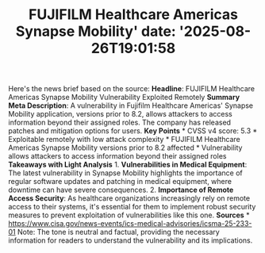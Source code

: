 ﻿---
title: "FUJIFILM Healthcare Americas Synapse Mobility'
date: '2025-08-26T19:01:58"
category: "Markets"
summary: ""
slug: "fujifilm healthcare americas synapse mobility"
source_urls:
  - "https://www.cisa.gov/news-events/ics-medical-advisories/icsma-25-233-01"
seo:
  title: "FUJIFILM Healthcare Americas Synapse Mobility | Hash n Hedge'
  description: '"
  keywords: ["news", "markets", "brief"]
---
Here's the news brief based on the source:  **Headline**: FUJIFILM Healthcare Americas Synapse Mobility Vulnerability Exploited Remotely  **Summary Meta Description**: A vulnerability in Fujifilm Healthcare Americas' Synapse Mobility application, versions prior to 8.2, allows attackers to access information beyond their assigned roles. The company has released patches and mitigation options for users.  **Key Points**  * CVSS v4 score: 5.3 * Exploitable remotely with low attack complexity * FUJIFILM Healthcare Americas Synapse Mobility versions prior to 8.2 affected * Vulnerability allows attackers to access information beyond their assigned roles  **Takeaways with Light Analysis**  1. **Vulnerabilities in Medical Equipment**: The latest vulnerability in Synapse Mobility highlights the importance of regular software updates and patching in medical equipment, where downtime can have severe consequences. 2. **Importance of Remote Access Security**: As healthcare organizations increasingly rely on remote access to their systems, it's essential for them to implement robust security measures to prevent exploitation of vulnerabilities like this one.  **Sources**  * https://www.cisa.gov/news-events/ics-medical-advisories/icsma-25-233-01  Note: The tone is neutral and factual, providing the necessary information for readers to understand the vulnerability and its implications. 
